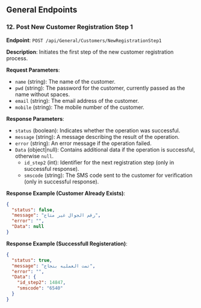 ## General Endpoints

### 12. Post New Customer Registration Step 1

**Endpoint**: `POST /api/General/Customers/NewRegistrationStep1`

**Description**: Initiates the first step of the new customer registration process.

**Request Parameters**:
- `name` (string): The name of the customer.
- `pwd` (string): The password for the customer, currently passed as the name without spaces.
- `email` (string): The email address of the customer.
- `mobile` (string): The mobile number of the customer.

**Response Parameters**:
- `status` (boolean): Indicates whether the operation was successful.
- `message` (string): A message describing the result of the operation.
- `error` (string): An error message if the operation failed.
- `Data` (object|null): Contains additional data if the operation is successful, otherwise `null`.
  - `id_step2` (int): Identifier for the next registration step (only in successful response).
  - `smscode` (string): The SMS code sent to the customer for verification (only in successful response).

**Response Example (Customer Already Exists)**:
```json
{
  "status": false,
  "message": "رقم الجوال غير متاح",
  "error": "",
  "Data": null
}
```

**Response Example (Successfull Registeration)**:
```json
{
  "status": true,
  "message": "تمت العمليه بنجاح",
  "error": "",
  "Data": {
    "id_step2": 14847,
    "smscode": "6540"
  }
}
```
